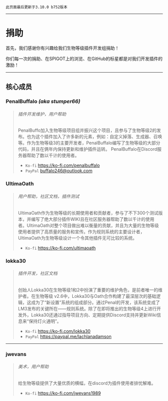 ```
此页面最后更新于3.10.0 b752版本
```

***

# 捐助

首先，我们感谢你有兴趣给我们生物等级插件开发组捐助！

你们每一次的捐助、在SPIGOT上的浏览、在GitHub的标星都是对我们开发插件的激励！

***

## 核心成员

### PenalBuffalo *(aka stumper66)*

> ###### 插件开发维护，用户帮助
> PenalBuffo加入生物等级项目组并振兴这个项目，且参与了生物等级2的发布。也为这个插件加入了许多新的元素，例如：自定义掉落、生成器、召唤等。作为生物等级3的主要开发者，PenalBuffalo编写了生物等级的大部分代码，并且在俩年内保持更新和维护插件运转。 PenalBuffalo在Discord服务器帮助了数以千计的使用者。
> * `Ko-fi` https://ko-fi.com/penalbuffalo
> * `PayPal` buffalo246@outlook.com

### UltimaOath
> ###### 用户帮助，社区文档，插件测试
> UltimaOath作为生物等级的长期使用者和贡献者，参与了不下300个测试版本，并编写了绝大部分插件WIKI且在社区服务器帮助了数以千计的使用者。UltimaOath对整个项目做出难以衡量的贡献，并且为大量的生物等级使用者提供了高质量的服务和宣传。作为规则系统的主要设计者，UltimaOath为生物等级设计一个令其他插件无可比较的系统。
> * `Ko-fi` https://ko-fi.com/ultimaoath

### lokka30
> ###### 插件开发，社区文档
> 创始人Lokka30在生物等级1和2中扮演了重要的维护角色，是前者唯一的维护者。在生物等级 v2.6中，Lokka30与Oath合作构建了最深层次的基础逻辑，这成为了“新设置”系统的组成部分。通过Penal的开发，该系统变成了LM3发布的关键所在——规则系统。除了在即将推出的生物等级4上进行开发外，Lokka30还通过指导项目方向、定期提供Discord支持并更新Wiki信息来“保持灯火通明”。
> * `Ko-fi` https://ko-fi.com/lokka30
> * `PayPal` https://paypal.me/lachlanadamson

***

### jwevans
> ###### 美术，用户帮助
> 给生物等级提供了大量优质的横幅，在discord为插件使用者排忧解难。
> * `Ko-fi` https://ko-fi.com/jwevans1989